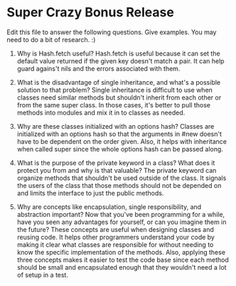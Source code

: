 # Super Crazy Bonus Release

Edit this file to answer the following questions. Give examples. You may need to do a bit of research. :)

1. Why is Hash.fetch useful?
Hash.fetch is useful because it can set the default value returned if the given
key doesn't match a pair. It can help guard agains't nils and the errors
associated with them.

2. What is the disadvantage of single inheritance, and what's a possible solution to that problem?
Single inheritance is difficult to use when classes need similar methods but
shouldn't inherit from each other or from the same super class. In those cases,
it's better to pull those methods into modules and mix it in to classes as
needed.

3. Why are these classes initialized with an options hash?
Classes are initialized with an options hash so that the arguments in #new
doesn't have to be dependent on the order given. Also, it helps with inheritance
when called super since the whole options hash can be passed along.

4. What is the purpose of the private keyword in a class? What does it protect you from and why is that valuable?
The private keyword can organize methods that shouldn't be used outside of the
class. It signals the users of the class that those methods should not be
depended on and limits the interface to just the public methods.

5. Why are concepts like encapsulation, single responsibility, and abstraction important? Now that you've been programming for a while, have you seen any advantages for yourself, or can you imagine them in the future?
These concepts are useful when designing classes and reusing code. It helps
other programmers understand your code by making it clear what classes are
responsible for without needing to know the specific implementation of the
methods. Also, applying these three concepts makes it easier to test the
code base since each method should be small and encapsulated enough that they
wouldn't need a lot of setup in a test.
